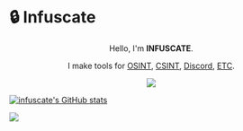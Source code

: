 # 🔒 Infuscate
<p align="center">
  Hello, I'm <strong>INFUSCATE</strong>.
</p>
<p align="center">
  I make tools for <u>OSINT</u>, <u>CSINT</u>, <u>Discord</u>, <u>ETC</u>.
</p>
<p align="center">
  <img src="https://github.com/infuscate/infuscate/assets/162115857/b127a815-fe70-40e5-9425-e8717cf706fb">
</p>

<a href="http://www.github.com/infuscate" align="center"><img src="https://github-readme-stats.vercel.app/api?username=infuscate&show_icons=true&hide=issues,contribs&title_color=000000&text_color=ffffff&icon_color=ef4444&bg_color=181824&hide_border=true&show_icons=true" alt="infuscate's GitHub stats" /></a>

<a href="http://www.github.com/infuscate"><img src="https://github-readme-streak-stats.herokuapp.com/?user=infuscate&stroke=ffffff&background=181824&ring=000000&fire=000000&currStreakNum=ffffff&currStreakLabel=000000&sideNums=ffffff&sideLabels=ffffff&dates=ffffff&hide_border=true" /></a>
